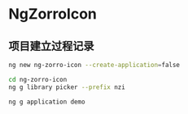 # NgZorroIcon

## 项目建立过程记录

```bash
ng new ng-zorro-icon --create-application=false
```

```bash
cd ng-zorro-icon
ng g library picker --prefix nzi
```

```bash
ng g application demo
```

